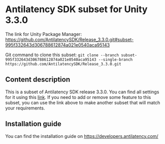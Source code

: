 # Antilatency SDK subset for Unity 3.3.0

The link for Unity Package Manager: https://github.com/AntilatencySDK/Release_3.3.0.git#subset-995f332643d306788612874a021e0540aca95143

Git command to clone this subset: `git clone --branch subset-995f332643d306788612874a021e0540aca95143 --single-branch https://github.com/AntilatencySDK/Release_3.3.0.git`

## Content description

This is a subset of Antilatency SDK release 3.3.0. You can find all settings for it using this [link](https://developers.antilatency.com/Sdk/Configurator_en.html#{"Libraries":{"AltEnvironmentHorizontalGrid":true,"AltEnvironmentPillars":true,"AltEnvironmentSelector":true,"AltTracking":true,"Bracer":false,"DeviceNetwork":true,"HardwareExtensionInterface":false,"RadioMetrics":false,"StorageClient":true,"TrackingAlignment":false},"OS":{"Android":{"aar":true},"WinRT":{"arm64-v8a":true,"armeabi-v7a":true,"x64":true},"Windows":{"x64":true,"x86":true}},"Release":"3.3.0","Target":"Unity","TargetSettings":{"Components":{"AltEnvironmentComponents":true,"AltTrackingComponents":true,"BracerComponents":false,"DeviceNetworkComponents":true,"StorageClientComponents":true},"MathTypes":"UnityEngine.Math","UnityComponents":true,"UnityVersion":"2019.x"}}). If you need to add or remove some feature to this subset, you can use the link above to make another subset that will match your requirements.

## Installation guide

You can find the installation guide on https://developers.antilatency.com/